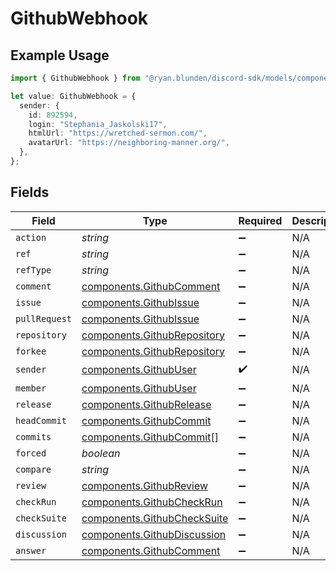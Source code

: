 # GithubWebhook

## Example Usage

```typescript
import { GithubWebhook } from "@ryan.blunden/discord-sdk/models/components";

let value: GithubWebhook = {
  sender: {
    id: 892594,
    login: "Stephania_Jaskolski17",
    htmlUrl: "https://wretched-sermon.com/",
    avatarUrl: "https://neighboring-manner.org/",
  },
};
```

## Fields

| Field                                                                      | Type                                                                       | Required                                                                   | Description                                                                |
| -------------------------------------------------------------------------- | -------------------------------------------------------------------------- | -------------------------------------------------------------------------- | -------------------------------------------------------------------------- |
| `action`                                                                   | *string*                                                                   | :heavy_minus_sign:                                                         | N/A                                                                        |
| `ref`                                                                      | *string*                                                                   | :heavy_minus_sign:                                                         | N/A                                                                        |
| `refType`                                                                  | *string*                                                                   | :heavy_minus_sign:                                                         | N/A                                                                        |
| `comment`                                                                  | [components.GithubComment](../../models/components/githubcomment.md)       | :heavy_minus_sign:                                                         | N/A                                                                        |
| `issue`                                                                    | [components.GithubIssue](../../models/components/githubissue.md)           | :heavy_minus_sign:                                                         | N/A                                                                        |
| `pullRequest`                                                              | [components.GithubIssue](../../models/components/githubissue.md)           | :heavy_minus_sign:                                                         | N/A                                                                        |
| `repository`                                                               | [components.GithubRepository](../../models/components/githubrepository.md) | :heavy_minus_sign:                                                         | N/A                                                                        |
| `forkee`                                                                   | [components.GithubRepository](../../models/components/githubrepository.md) | :heavy_minus_sign:                                                         | N/A                                                                        |
| `sender`                                                                   | [components.GithubUser](../../models/components/githubuser.md)             | :heavy_check_mark:                                                         | N/A                                                                        |
| `member`                                                                   | [components.GithubUser](../../models/components/githubuser.md)             | :heavy_minus_sign:                                                         | N/A                                                                        |
| `release`                                                                  | [components.GithubRelease](../../models/components/githubrelease.md)       | :heavy_minus_sign:                                                         | N/A                                                                        |
| `headCommit`                                                               | [components.GithubCommit](../../models/components/githubcommit.md)         | :heavy_minus_sign:                                                         | N/A                                                                        |
| `commits`                                                                  | [components.GithubCommit](../../models/components/githubcommit.md)[]       | :heavy_minus_sign:                                                         | N/A                                                                        |
| `forced`                                                                   | *boolean*                                                                  | :heavy_minus_sign:                                                         | N/A                                                                        |
| `compare`                                                                  | *string*                                                                   | :heavy_minus_sign:                                                         | N/A                                                                        |
| `review`                                                                   | [components.GithubReview](../../models/components/githubreview.md)         | :heavy_minus_sign:                                                         | N/A                                                                        |
| `checkRun`                                                                 | [components.GithubCheckRun](../../models/components/githubcheckrun.md)     | :heavy_minus_sign:                                                         | N/A                                                                        |
| `checkSuite`                                                               | [components.GithubCheckSuite](../../models/components/githubchecksuite.md) | :heavy_minus_sign:                                                         | N/A                                                                        |
| `discussion`                                                               | [components.GithubDiscussion](../../models/components/githubdiscussion.md) | :heavy_minus_sign:                                                         | N/A                                                                        |
| `answer`                                                                   | [components.GithubComment](../../models/components/githubcomment.md)       | :heavy_minus_sign:                                                         | N/A                                                                        |